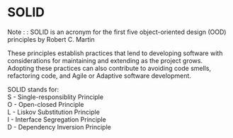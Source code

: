# SOLID

Note :
: SOLID is an acronym for the first five object-oriented design (OOD) principles by Robert C. Martin

These principles establish practices that lend to developing software with considerations for
maintaining and extending as the project grows. Adopting these practices can also contribute to
avoiding code smells, refactoring code, and Agile or Adaptive software development.

SOLID stands for:  
S - Single-responsiblity Principle  
O - Open-closed Principle  
L - Liskov Substitution Principle  
I - Interface Segregation Principle  
D - Dependency Inversion Principle  